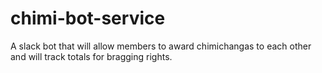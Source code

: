 # chimi-bot-service
A slack bot that will allow members to award chimichangas to each other and will track totals for bragging rights.
